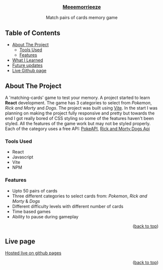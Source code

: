 <a name="top"></a>

<br />

<h3 align="center">
  <a href="https://imaginepog.github.io/memory-game/">Meeemorrieeze</a>
</h3>
  <p align="center">
   Match pairs of cards memory game
  </p>
</div>

## Table of Contents

- [About The Project](#about-the-project)
  - [Tools Used](#tools-used)
  - [Features](#features)
- [What I Learned](#what-i-learned)
- [Future updates](#future-updates)
- [Live Github page](#live-github-page)

## About The Project

A 'matching-cards' game to test your memory. A project started to learn **React** development. The game has 3 categories to select from _Pokemon_, _Rick and Morty_ and _Dogs_. The project was built using [Vite][vite]. In the start I was planning on making the project fully responsive and pretty but towards the end I got really bored of CSS styling so some of the features haven't been styled. All the features of the game work but may not be styled properly. Each of the category uses a free API: [PokeAPI][pokeapi], [Rick and Morty][rickmortapi],[Dogs Api][dogapi]

### Tools Used

- React
- Javascript
- Vite
- NPM

### Features

- Upto 50 pairs of cards
- Three different categories to select cards from: _Pokemon_, _Rick and Morty_ & _Dogs_
- Different difficulty levels with different number of cards
- Time based games
- Ability to pause during gameplay

<p align="right">(<a href="#top">back to top</a>)</p>

## Live page

[Hosted live on github pages][gh-page]

<p align="right">(<a href="#top">back to top</a>)</p>

<!-- LINKS -->

[pokeapi]: https://pokeapi.co/
[rickmortapi]: https://rickandmortyapi.com/
[dogapi]: https://dog.ceo/dog-api/
[vite]: https://vitejs.dev/
[gh-page]: https://imaginepog.github.io/memory-game/

